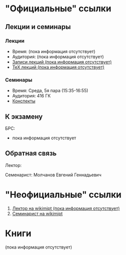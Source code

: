 # "Официальные" ссылки

## Лекции и семинары
### Лекции  
- Время: (пока информация отсутствует)
- Аудитория: (пока информация отсутствует)
- [Записи лекций (пока информация отсутствует)]()
- [ТеХ лекций (пока информация отсутствует)]()

### Семинары  
- Время: Среда, 5я пара (15:35-16:55)
- Аудитория: 416 ГК
- [Конспекты](https://drive.google.com/drive/folders/1nBXU4bILOD3tHUI95C_I7c2kFNFkcHdn?usp=sharing)
## К экзамену
БРС:  
- пока информация отсутствует

## Обратная связь
Лектор:  

Семенарист: Молчанов Евгений Геннадьевич

# "Неофициальные" ссылки
1. [Лектор на wikimipt (пока информация отсутствует)]()  
1. [Семинарист на wikimipt](http://wikimipt.org/wiki/Молчанов_Евгений_Геннадьевич)  

# Книги
(пока информация отсутствует)
